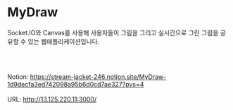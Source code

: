 # MyDraw

Socket.IO와 Canvas를 사용해 사용자들이 그림을 그리고 실시간으로 그린 그림을 공유할 수 있는 웹애플리케이션입니다.

<br><br>

Notion: https://stream-jacket-246.notion.site/MyDraw-1d9decfa3ed742098a95b6d0cd7ae327?pvs=4
<br><br>
URL: http://13.125.220.11:3000/
